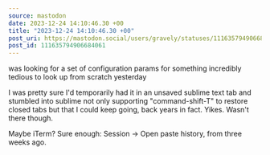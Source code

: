 ```yaml
---
source: mastodon
date: 2023-12-24 14:10:46.30 +00
title: "2023-12-24 14:10:46.30 +00"
post_uri: https://mastodon.social/users/gravely/statuses/111635794906684061
post_id: 111635794906684061
---
```

was looking for a set of configuration params for something incredibly tedious to look up from scratch yesterday

I was pretty sure I'd temporarily had it in an unsaved sublime text tab and stumbled into sublime not only supporting "command-shift-T" to restore closed tabs but that I could keep going, back years in fact. Yikes. Wasn't there though.

Maybe iTerm? Sure enough: Session -> Open paste history, from three weeks ago.


